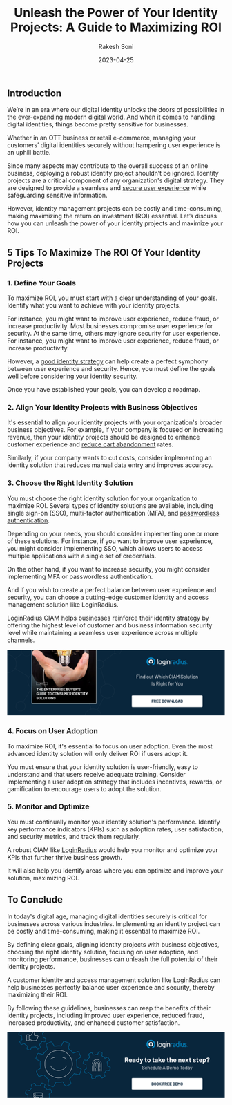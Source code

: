 ﻿---
title: "Unleash the Power of Your Identity Projects: A Guide to Maximizing ROI"
date: "2023-04-25"
coverImage: "maximize-roi.jpg"
tags: ["digital identity","roi","identity management","cx"]
author: "Rakesh Soni"
description: "In today's digital age, managing digital identities securely is critical for businesses across various industries. Implementing an identity project can be costly and time-consuming, making it essential to maximize ROI. By defining clear goals, and monitoring performances, businesses can unleash the full potential of their identity projects."
metadescription: "Managing digital identities securely without compromising user experience is critical for businesses across industries. Here’s what you need to know."
metatitle: "How To Maximize The ROI Of Your Identity Projects?"
---
## Introduction
We’re in an era where our digital identity unlocks the doors of possibilities in the ever-expanding modern digital world. And when it comes to handling digital identities, things become pretty sensitive for businesses. 

Whether in an OTT business or retail e-commerce, managing your customers’ digital identities securely without hampering user experience is an uphill battle. 

Since many aspects may contribute to the overall success of an online business, deploying a robust identity project shouldn’t be ignored. Identity projects are a critical component of any organization's digital strategy. They are designed to provide a seamless and [secure user experience](https://www.loginradius.com/blog/growth/4-tips-secure-frictionless-ux/) while safeguarding sensitive information.

However, identity management projects can be costly and time-consuming, making maximizing the return on investment (ROI) essential. Let’s discuss how you can unleash the power of your identity projects and maximize your ROI.


## 5 Tips To Maximize The ROI Of Your Identity Projects


### 1. Define Your Goals

To maximize ROI, you must start with a clear understanding of your goals. Identify what you want to achieve with your identity projects. 

For instance, you might want to improve user experience, reduce fraud, or increase productivity. Most businesses compromise user experience for security. At the same time, others may ignore security for user experience. For instance, you might want to improve user experience, reduce fraud, or increase productivity. 

However, a [good identity strategy](https://www.loginradius.com/blog/growth/grow-business-with-right-identity-strategy/) can help create a perfect symphony between user experience and security. Hence, you must define the goals well before considering your identity security. 

Once you have established your goals, you can develop a roadmap.


### 2. Align Your Identity Projects with Business Objectives

It's essential to align your identity projects with your organization's broader business objectives. For example, if your company is focused on increasing revenue, then your identity projects should be designed to enhance customer experience and [reduce cart abandonment](https://www.loginradius.com/blog/growth/ciam-prevents-abandoned-carts/) rates. 

Similarly, if your company wants to cut costs, consider implementing an identity solution that reduces manual data entry and improves accuracy.


### 3. Choose the Right Identity Solution

You must choose the right identity solution for your organization to maximize ROI. Several types of identity solutions are available, including single sign-on (SSO), multi-factor authentication (MFA), and [passwordless authentication](https://www.loginradius.com/passwordless-login/). 

Depending on your needs, you should consider implementing one or more of these solutions. For instance, if you want to improve user experience, you might consider implementing SSO, which allows users to access multiple applications with a single set of credentials.

On the other hand, if you want to increase security, you might consider implementing MFA or passwordless authentication.

And if you wish to create a perfect balance between user experience and security, you can choose a cutting–edge customer identity and access management solution like LoginRadius. 

LoginRadius CIAM helps businesses reinforce their identity strategy by offering the highest level of customer and business information security level while maintaining a seamless user experience across multiple channels. 

[![EB-GD-to-CI](EB-GD-to-CI.png)](https://www.loginradius.com/resource/the-enterprise-buyers-guide-to-consumer-identity/)

### 4. Focus on User Adoption

To maximize ROI, it's essential to focus on user adoption. Even the most advanced identity solution will only deliver ROI if users adopt it. 

You must ensure that your identity solution is user-friendly, easy to understand and that users receive adequate training. Consider implementing a user adoption strategy that includes incentives, rewards, or gamification to encourage users to adopt the solution.

### 5. Monitor and Optimize

You must continually monitor your identity solution's performance. Identify key performance indicators (KPIs) such as adoption rates, user satisfaction, and security metrics, and track them regularly. 

A robust CIAM like [LoginRadius](https://www.loginradius.com/) would help you monitor and optimize your KPIs that further thrive business growth. 

It will also help you identify areas where you can optimize and improve your solution, maximizing ROI.

## To Conclude 

In today's digital age, managing digital identities securely is critical for businesses across various industries. Implementing an identity project can be costly and time-consuming, making it essential to maximize ROI. 

By defining clear goals, aligning identity projects with business objectives, choosing the right identity solution, focusing on user adoption, and monitoring performance, businesses can unleash the full potential of their identity projects. 

A customer identity and access management solution like LoginRadius can help businesses perfectly balance user experience and security, thereby maximizing their ROI. 

By following these guidelines, businesses can reap the benefits of their identity projects, including improved user experience, reduced fraud, increased productivity, and enhanced customer satisfaction.

[![book-a-demo-Consultation](../../assets/book-a-demo-loginradius.png)](https://www.loginradius.com/book-a-demo/)
